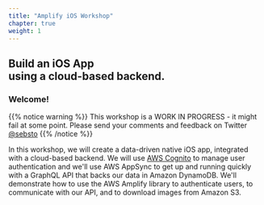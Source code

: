 ```yaml
---
title: "Amplify iOS Workshop"
chapter: true
weight: 1
---
```


## Build an iOS App<br/>using a cloud-based backend.

### Welcome!

{{% notice warning %}}
This workshop is a WORK IN PROGRESS - it might fail at some point.  Please send your comments and feedback on Twitter <a href="https://twitter.com/sebsto" target="_blank">@sebsto</a>
{{% /notice %}}

<p style='text-align: left;'>
In this workshop, we will create a data-driven native iOS app, integrated with a cloud-based backend.  We will use <a href="http://aws.amazon.com/cognito" target="_blank">AWS Cognito</a> to manage user authentication and we'll use AWS AppSync to get up and running quickly with a GraphQL API that backs our data in Amazon DynamoDB. We'll demonstrate how to use the AWS Amplify library to authenticate users, to communicate with our API, and to download images from Amazon S3.
</p>

